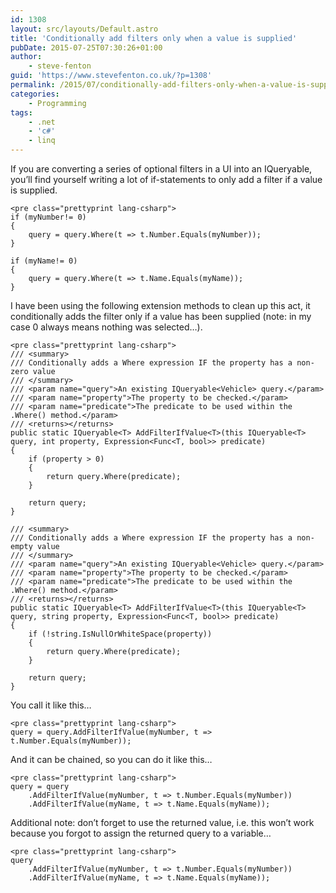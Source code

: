```yaml
---
id: 1308
layout: src/layouts/Default.astro
title: 'Conditionally add filters only when a value is supplied'
pubDate: 2015-07-25T07:30:26+01:00
author:
    - steve-fenton
guid: 'https://www.stevefenton.co.uk/?p=1308'
permalink: /2015/07/conditionally-add-filters-only-when-a-value-is-supplied/
categories:
    - Programming
tags:
    - .net
    - 'c#'
    - linq
---
```


If you are converting a series of optional filters in a UI into an IQueryable, you’ll find yourself writing a lot of if-statements to only add a filter if a value is supplied.

```
<pre class="prettyprint lang-csharp">
if (myNumber!= 0)
{
    query = query.Where(t => t.Number.Equals(myNumber));
}

if (myName!= 0)
{
    query = query.Where(t => t.Name.Equals(myName));
}
```

I have been using the following extension methods to clean up this act, it conditionally adds the filter only if a value has been supplied (note: in my case 0 always means nothing was selected…).

```
<pre class="prettyprint lang-csharp">
/// <summary>
/// Conditionally adds a Where expression IF the property has a non-zero value
/// </summary>
/// <param name="query">An existing IQueryable<Vehicle> query.</param>
/// <param name="property">The property to be checked.</param>
/// <param name="predicate">The predicate to be used within the .Where() method.</param>
/// <returns></returns>
public static IQueryable<T> AddFilterIfValue<T>(this IQueryable<T> query, int property, Expression<Func<T, bool>> predicate)
{
    if (property > 0)
    {
        return query.Where(predicate);
    }

    return query;
}

/// <summary>
/// Conditionally adds a Where expression IF the property has a non-empty value
/// </summary>
/// <param name="query">An existing IQueryable<Vehicle> query.</param>
/// <param name="property">The property to be checked.</param>
/// <param name="predicate">The predicate to be used within the .Where() method.</param>
/// <returns></returns>
public static IQueryable<T> AddFilterIfValue<T>(this IQueryable<T> query, string property, Expression<Func<T, bool>> predicate)
{
    if (!string.IsNullOrWhiteSpace(property))
    {
        return query.Where(predicate);
    }

    return query;
}
```

You call it like this…

```
<pre class="prettyprint lang-csharp">
query = query.AddFilterIfValue(myNumber, t => t.Number.Equals(myNumber));
```

And it can be chained, so you can do it like this…

```
<pre class="prettyprint lang-csharp">
query = query
    .AddFilterIfValue(myNumber, t => t.Number.Equals(myNumber))
    .AddFilterIfValue(myName, t => t.Name.Equals(myName));
```

Additional note: don’t forget to use the returned value, i.e. this won’t work because you forgot to assign the returned query to a variable…

```
<pre class="prettyprint lang-csharp">
query
    .AddFilterIfValue(myNumber, t => t.Number.Equals(myNumber))
    .AddFilterIfValue(myName, t => t.Name.Equals(myName));
```